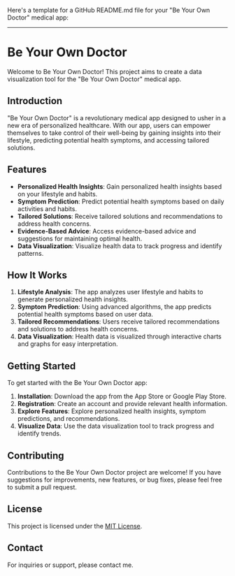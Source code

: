 Here's a template for a GitHub README.md file for your "Be Your Own Doctor" medical app:

---

# Be Your Own Doctor

Welcome to Be Your Own Doctor! This project aims to create a data visualization tool for the "Be Your Own Doctor" medical app. 

## Introduction

"Be Your Own Doctor" is a revolutionary medical app designed to usher in a new era of personalized healthcare. With our app, users can empower themselves to take control of their well-being by gaining insights into their lifestyle, predicting potential health symptoms, and accessing tailored solutions.

## Features

- **Personalized Health Insights**: Gain personalized health insights based on your lifestyle and habits.
- **Symptom Prediction**: Predict potential health symptoms based on daily activities and habits.
- **Tailored Solutions**: Receive tailored solutions and recommendations to address health concerns.
- **Evidence-Based Advice**: Access evidence-based advice and suggestions for maintaining optimal health.
- **Data Visualization**: Visualize health data to track progress and identify patterns.

## How It Works

1. **Lifestyle Analysis**: The app analyzes user lifestyle and habits to generate personalized health insights.
2. **Symptom Prediction**: Using advanced algorithms, the app predicts potential health symptoms based on user data.
3. **Tailored Recommendations**: Users receive tailored recommendations and solutions to address health concerns.
4. **Data Visualization**: Health data is visualized through interactive charts and graphs for easy interpretation.

## Getting Started

To get started with the Be Your Own Doctor app:

1. **Installation**: Download the app from the App Store or Google Play Store.
2. **Registration**: Create an account and provide relevant health information.
3. **Explore Features**: Explore personalized health insights, symptom predictions, and recommendations.
4. **Visualize Data**: Use the data visualization tool to track progress and identify trends.

## Contributing

Contributions to the Be Your Own Doctor project are welcome! If you have suggestions for improvements, new features, or bug fixes, please feel free to submit a pull request.

## License

This project is licensed under the [MIT License](LICENSE).

## Contact

For inquiries or support, please contact me.
